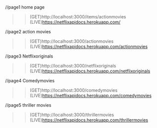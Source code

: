 //page1
home page
>>(GET)http://localhost:3000/items/actionmovies
>>(LIVE)https://netflixapidocs.herokuapp.com/


//page2
action movies
>>(GET)http://localhost:3000/actionmovies
>>(LIVE)https://netflixapidocs.herokuapp.com/actionmovies

//page3
Netflixoriginals
>>(GET)http://localhost:3000/netflixoriginals
>>(LIVE)https://netflixapidocs.herokuapp.com/netflixoriginals


//page4
Comedymovies
>>(GET)http://localhost:3000/comedymovies
>>(LIVE)https://netflixapidocs.herokuapp.com/comedymovies


//page5
thriller movies
>>(GET)http://localhost:3000/thrillermovies
(LIVE)https://netflixapidocs.herokuapp.com/thrillermovies